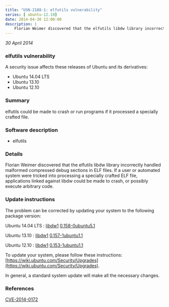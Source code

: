 ```yaml
---
title: "USN-2188-1: elfutils vulnerability"
series: [ ubuntu-12.10]
date: 2014-04-30 12:00:00
description: |
    Florian Weimer discovered that the elfutils libdw library incorrectly handled malformed compressed debug sections in ELF files. If a user or automated system were tricked into processing a specially crafted ELF file, applications linked against libdw could be made to crash, or possibly execute arbitrary code. 
--- 
```

 
 

*30 April 2014*

### elfutils vulnerability

A security issue affects these releases of Ubuntu and its derivatives:

* Ubuntu 14.04 LTS
* Ubuntu 13.10
* Ubuntu 12.10

### Summary

elfutils could be made to crash or run programs if it processed a specially crafted file.

### Software description

* elfutils 

### Details

Florian Weimer discovered that the elfutils libdw library incorrectly handled malformed compressed debug sections in ELF files. If a user or automated system were tricked into processing a specially crafted ELF file, applications linked against libdw could be made to crash, or possibly execute arbitrary code. 

### Update instructions

The problem can be corrected by updating your system to the following package version:

Ubuntu 14.04 LTS
 : [libdw1](https://launchpad.net/ubuntu/+source/elfutils) <span> [0.158-0ubuntu5.1](https://launchpad.net/ubuntu/+source/elfutils/0.158-0ubuntu5.1) </span> 

Ubuntu 13.10
 : [libdw1](https://launchpad.net/ubuntu/+source/elfutils) <span> [0.157-1ubuntu1.1](https://launchpad.net/ubuntu/+source/elfutils/0.157-1ubuntu1.1) </span> 

Ubuntu 12.10
 : [libdw1](https://launchpad.net/ubuntu/+source/elfutils) <span> [0.153-1ubuntu1.1](https://launchpad.net/ubuntu/+source/elfutils/0.153-1ubuntu1.1) </span> 

To update your system, please follow these instructions: [https://wiki.ubuntu.com/Security/Upgrades](https://wiki.ubuntu.com/Security/Upgrades).

In general, a standard system update will make all the necessary changes. 

### References

 
 [CVE-2014-0172](http://people.ubuntu.com/~ubuntu-security/cve/CVE-2014-0172)
 

